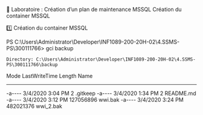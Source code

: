 📗 Laboratoire : Création d’un plan de maintenance MSSQL
Création du container MSSQL

1️⃣ Création du container MSSQL







PS C:\Users\Administrator\Developer\INF1089-200-20H-02\4.SSMS-PS\300111766>  gci backup


    Directory: C:\Users\Administrator\Developer\INF1089-200-20H-02\4.SSMS-PS\300111766\backup


Mode                LastWriteTime         Length Name
----                -------------         ------ ----
-a----         3/4/2020   3:04 PM              2 .gitkeep
-a----         3/4/2020   1:34 PM              2 README.md
-a----         3/4/2020   3:12 PM      127056896 wwi.bak
-a----         3/4/2020   3:24 PM      482021376 wwi_2.bak


